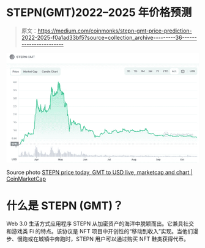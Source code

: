 # STEPN(GMT)2022–2025 年价格预测

> 原文：<https://medium.com/coinmonks/stepn-gmt-price-prediction-2022-2025-f0a1ad33bf5?source=collection_archive---------36----------------------->

![](img/c36172ae6f3a871a7366a6d15af66e33.png)

Source photo [STEPN price today, GMT to USD live, marketcap and chart | CoinMarketCap](https://coinmarketcap.com/currencies/green-metaverse-token/)

# 什么是 STEPN (GMT)？

Web 3.0 生活方式应用程序 STEPN 从加密资产的海洋中脱颖而出。它兼具社交和游戏类 Fi 的特点。该协议是 NFT 项目中开创性的“移动到收入”实现。当他们漫步、慢跑或在城镇中奔跑时，STEPN 用户可以通过购买 NFT 鞋类获得代币。